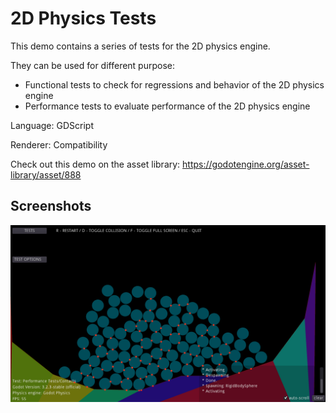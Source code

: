 # 2D Physics Tests

This demo contains a series of tests for the 2D
physics engine.

They can be used for different purpose:

- Functional tests to check for regressions and
  behavior of the 2D physics engine
- Performance tests to evaluate performance
  of the 2D physics engine

Language: GDScript

Renderer: Compatibility

Check out this demo on the asset library: https://godotengine.org/asset-library/asset/888

## Screenshots

![Screenshot](screenshots/screenshot.png)
